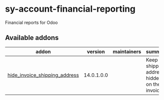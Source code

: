 # sy-account-financial-reporting
Financial reports for Odoo

[//]: # (addons)

Available addons
----------------
addon | version | maintainers | summary
--- | --- | --- | ---
[hide_invoice_shipping_address](hide_invoice_shipping_address/) | 14.0.1.0.0 |  | Keep the shipping address hidden on the invoice

[//]: # (end addons)
